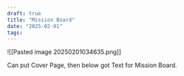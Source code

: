 ```yaml
---
draft: true
title: "Mission Board"
date: "2025-02-01"
tags: 
---
```

![[Pasted image 20250201034635.png]]

Can put Cover Page, then below got Text for Mission Board.